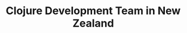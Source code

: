 ---
title: Clojure Development Team in New Zealand
permalink: /landings/locations/new-zealand/developer/clojure
technology: Clojure
location: New Zealand
---